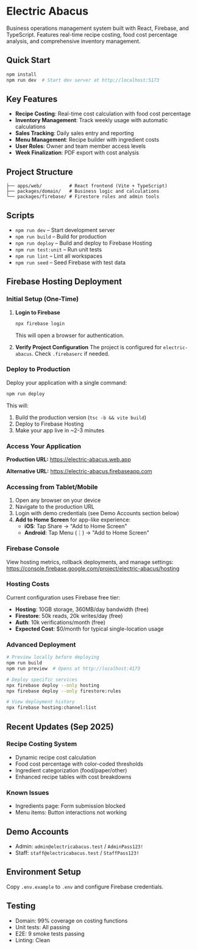 # Electric Abacus

Business operations management system built with React, Firebase, and TypeScript. Features real-time recipe costing, food cost percentage analysis, and comprehensive inventory management.

## Quick Start

```bash
npm install
npm run dev  # Start dev server at http://localhost:5173
```

## Key Features

- **Recipe Costing**: Real-time cost calculation with food cost percentage
- **Inventory Management**: Track weekly usage with automatic calculations
- **Sales Tracking**: Daily sales entry and reporting
- **Menu Management**: Recipe builder with ingredient costs
- **User Roles**: Owner and team member access levels
- **Week Finalization**: PDF export with cost analysis

## Project Structure

```
├── apps/web/          # React frontend (Vite + TypeScript)
├── packages/domain/   # Business logic and calculations
└── packages/firebase/ # Firestore rules and admin tools
```

## Scripts

- `npm run dev` – Start development server
- `npm run build` – Build for production
- `npm run deploy` – Build and deploy to Firebase Hosting
- `npm run test:unit` – Run unit tests
- `npm run lint` – Lint all workspaces
- `npm run seed` – Seed Firebase with test data

## Firebase Hosting Deployment

### Initial Setup (One-Time)

1. **Login to Firebase**
   ```bash
   npx firebase login
   ```
   This will open a browser for authentication.

2. **Verify Project Configuration**
   The project is configured for `electric-abacus`. Check `.firebaserc` if needed.

### Deploy to Production

Deploy your application with a single command:

```bash
npm run deploy
```

This will:
1. Build the production version (`tsc -b && vite build`)
2. Deploy to Firebase Hosting
3. Make your app live in ~2-3 minutes

### Access Your Application

**Production URL:** https://electric-abacus.web.app

**Alternative URL:** https://electric-abacus.firebaseapp.com

### Accessing from Tablet/Mobile

1. Open any browser on your device
2. Navigate to the production URL
3. Login with demo credentials (see Demo Accounts section below)
4. **Add to Home Screen** for app-like experience:
   - **iOS**: Tap Share → "Add to Home Screen"
   - **Android**: Tap Menu (⋮) → "Add to Home Screen"

### Firebase Console

View hosting metrics, rollback deployments, and manage settings:
https://console.firebase.google.com/project/electric-abacus/hosting

### Hosting Costs

Current configuration uses Firebase free tier:
- **Hosting**: 10GB storage, 360MB/day bandwidth (free)
- **Firestore**: 50k reads, 20k writes/day (free)
- **Auth**: 10k verifications/month (free)
- **Expected Cost**: $0/month for typical single-location usage

### Advanced Deployment

```bash
# Preview locally before deploying
npm run build
npm run preview  # Opens at http://localhost:4173

# Deploy specific services
npx firebase deploy --only hosting
npx firebase deploy --only firestore:rules

# View deployment history
npx firebase hosting:channel:list
```

## Recent Updates (Sep 2025)

### Recipe Costing System
- Dynamic recipe cost calculation
- Food cost percentage with color-coded thresholds
- Ingredient categorization (food/paper/other)
- Enhanced recipe tables with cost breakdowns

### Known Issues
- Ingredients page: Form submission blocked
- Menu items: Button interactions not working

## Demo Accounts

- Admin: `admin@electricabacus.test` / `AdminPass123!`
- Staff: `staff@electricabacus.test` / `StaffPass123!`

## Environment Setup

Copy `.env.example` to `.env` and configure Firebase credentials.

## Testing

- Domain: 99% coverage on costing functions
- Unit tests: All passing
- E2E: 9 smoke tests passing
- Linting: Clean